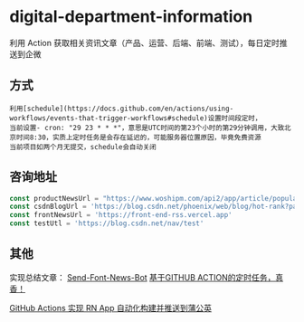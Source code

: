 # digital-department-information

利用 Action 获取相关资讯文章（产品、运营、后端、前端、测试），每日定时推送到企微

## 方式
    利用[schedule](https://docs.github.com/en/actions/using-workflows/events-that-trigger-workflows#schedule)设置时间段定时，
    当前设置- cron: "29 23 * * *"，意思是UTC时间的第23个小时的第29分钟调用，大致北京时间8:30，实质上定时任务是会存在延迟的，可能服务器位置原因，毕竟免费资源
    当前项目如两个月无提交，schedule会自动关闭
    
## 咨询地址
``` javascript
const productNewsUrl = "https://www.woshipm.com/api2/app/article/popular/daily";
const csdnBlogUrl = 'https://blog.csdn.net/phoenix/web/blog/hot-rank?page=0&pageSize=25&type='
const frontNewsUrl = 'https://front-end-rss.vercel.app'
const testUtl = 'https://blog.csdn.net/nav/test'
```


## 其他

实现总结文章：
[Send-Font-News-Bot](https://github.com/ZTrainWilliams/Send-Font-News-Bot)
[基于GITHUB ACTION的定时任务，真香！](https://blog.csdn.net/qq_40748336/article/details/110749375)

[GitHub Actions 实现 RN App 自动化构建并推送到蒲公英](https://github.com/giscafer/blog/issues/53)
